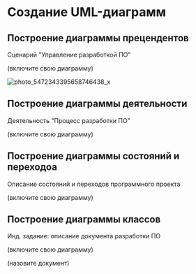 # Создание UML-диаграмм

## Построение диаграммы прецендентов

Сценарий "Управление разработкой ПО"

(включите свою диаграмму)

![photo_5472343395658746438_x](https://github.com/LevSebelev/docs-management-course/assets/113666462/fb6bc76a-0454-4928-af09-81a1ab9e846c)


## Построение диаграммы деятельности

Деятельность "Процесс разработки ПО"

(включите свою диаграмму)

## Построение диаграммы состояний и переходоа

Описание состояний и переходов программного проекта

(включите свою диаграмму)

## Построение диаграммы классов

Инд. задание: описание документа разработки ПО

(включите свою диаграмму)

(назовите документ)


